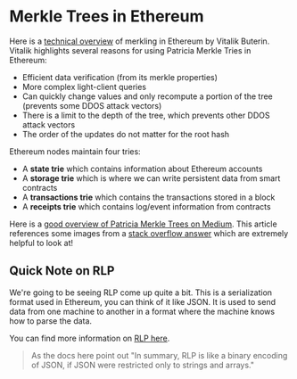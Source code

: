 # Merkle Trees in Ethereum

Here is a [technical overview](https://blog.ethereum.org/2015/11/15/merkling-in-ethereum/) of merkling in Ethereum by Vitalik Buterin. Vitalik highlights several reasons for using Patricia Merkle Tries in Ethereum:

- Efficient data verification (from its merkle properties)
- More complex light-client queries
- Can quickly change values and only recompute a portion of the tree (prevents some DDOS attack vectors)
- There is a limit to the depth of the tree, which prevents other DDOS attack vectors
- The order of the updates do not matter for the root hash

Ethereum nodes maintain four tries:

- A **state trie** which contains information about Ethereum accounts
- A **storage trie** which is where we can write persistent data from smart contracts
- A **transactions trie** which contains the transactions stored in a block
- A **receipts trie** which contains log/event information from contracts

Here is a [good overview of Patricia Merkle Trees on Medium](https://medium.com/shyft-network-media/understanding-trie-databases-in-ethereum-9f03d2c3325d). This article references some images from a [stack overflow answer](https://ethereum.stackexchange.com/a/6413/18953) which are extremely helpful to look at!

## Quick Note on RLP

We're going to be seeing RLP come up quite a bit. This is a serialization format used in Ethereum, you can think of it like JSON. It is used to send data from one machine to another in a format where the machine knows how to parse the data.

You can find more information on [RLP here](https://eth.wiki/en/fundamentals/rlp).

> As the docs here point out "In summary, RLP is like a binary encoding of JSON, if JSON were restricted only to strings and arrays."
